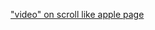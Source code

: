 ["video" on scroll like apple page](https://css-tricks.com/lets-make-one-of-those-fancy-scrolling-animations-used-on-apple-product-pages/)
